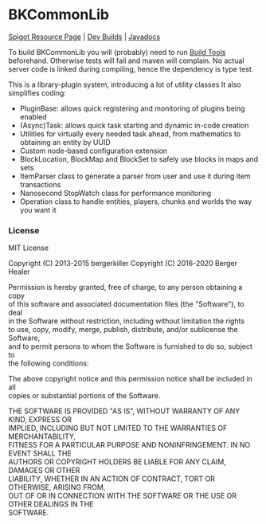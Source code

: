 # BKCommonLib
[Spigot Resource Page](https://www.spigotmc.org/resources/bkcommonlib.39590/) | [Dev Builds](https://ci.mg-dev.eu/job/BKCommonLib/) | [Javadocs](https://jd.mg-dev.eu/BKCommonLib)

To build BKCommonLib you will (probably) need to run [Build Tools](https://www.spigotmc.org/wiki/buildtools/) beforehand.
Otherwise tests will fail and maven will complain. No actual server code is linked during compiling, hence the dependency is type test.

This is a library-plugin system, introducing a lot of utility classes
It also simplifies coding:
* PluginBase: allows quick registering and monitoring of plugins being enabled
* (Async)Task: allows quick task starting and dynamic in-code creation
* Utilities for virtually every needed task ahead, from mathematics to obtaining an entity by UUID
* Custom node-based configuration extension
* BlockLocation, BlockMap and BlockSet to safely use blocks in maps and sets
* ItemParser class to generate a parser from user and use it during item transactions
* Nanosecond StopWatch class for performance monitoring
* Operation class to handle entities, players, chunks and worlds the way you want it

### License
MIT License

Copyright (C) 2013-2015 bergerkiller Copyright (C) 2016-2020 Berger Healer

Permission is hereby granted, free of charge, to any person obtaining a copy  
of this software and associated documentation files (the "Software"), to deal  
in the Software without restriction, including without limitation the rights  
to use, copy, modify, merge, publish, distribute, and/or sublicense the Software,  
and to permit persons to whom the Software is furnished to do so, subject to  
the following conditions:

The above copyright notice and this permission notice shall be included in all  
copies or substantial portions of the Software.

THE SOFTWARE IS PROVIDED "AS IS", WITHOUT WARRANTY OF ANY KIND, EXPRESS OR  
IMPLIED, INCLUDING BUT NOT LIMITED TO THE WARRANTIES OF MERCHANTABILITY,  
FITNESS FOR A PARTICULAR PURPOSE AND NONINFRINGEMENT. IN NO EVENT SHALL THE  
AUTHORS OR COPYRIGHT HOLDERS BE LIABLE FOR ANY CLAIM, DAMAGES OR OTHER  
LIABILITY, WHETHER IN AN ACTION OF CONTRACT, TORT OR OTHERWISE, ARISING FROM,  
OUT OF OR IN CONNECTION WITH THE SOFTWARE OR THE USE OR OTHER DEALINGS IN THE  
SOFTWARE.
